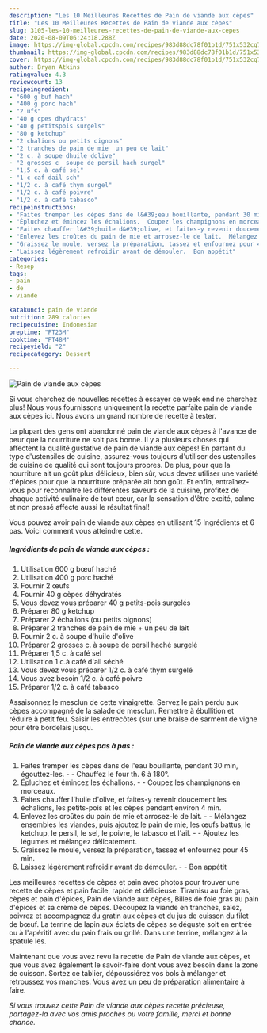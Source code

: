 ```yaml
---
description: "Les 10 Meilleures Recettes de Pain de viande aux cèpes"
title: "Les 10 Meilleures Recettes de Pain de viande aux cèpes"
slug: 3105-les-10-meilleures-recettes-de-pain-de-viande-aux-cepes
date: 2020-08-09T06:24:18.288Z
image: https://img-global.cpcdn.com/recipes/983d88dc78f01b1d/751x532cq70/pain-de-viande-aux-cepes-photo-principale-de-la-recette.jpg
thumbnail: https://img-global.cpcdn.com/recipes/983d88dc78f01b1d/751x532cq70/pain-de-viande-aux-cepes-photo-principale-de-la-recette.jpg
cover: https://img-global.cpcdn.com/recipes/983d88dc78f01b1d/751x532cq70/pain-de-viande-aux-cepes-photo-principale-de-la-recette.jpg
author: Bryan Atkins
ratingvalue: 4.3
reviewcount: 13
recipeingredient:
- "600 g buf hach"
- "400 g porc hach"
- "2 ufs"
- "40 g cpes dhydrats"
- "40 g petitspois surgels"
- "80 g ketchup"
- "2 chalions ou petits oignons"
- "2 tranches de pain de mie  un peu de lait"
- "2 c. à soupe dhuile dolive"
- "2 grosses c  soupe de persil hach surgel"
- "1,5 c. à café sel"
- "1 c caf dail sch"
- "1/2 c. à café thym surgel"
- "1/2 c. à café poivre"
- "1/2 c. à café tabasco"
recipeinstructions:
- "Faites tremper les cèpes dans de l&#39;eau bouillante, pendant 30 min, égouttez-les.  Chauffez le four th. 6 à 180°."
- "Épluchez et émincez les échalions.  Coupez les champignons en morceaux."
- "Faites chauffer l&#39;huile d&#39;olive, et faites-y revenir doucement les échalions, les petits-pois et les cèpes pendant environ 4 min."
- "Enlevez les croûtes du pain de mie et arrosez-le de lait.  Mélangez ensembles les viandes, puis ajoutez le pain de mie, les œufs battus, le ketchup, le persil, le sel, le poivre, le tabasco et l&#39;ail.  Ajoutez les légumes et mélangez délicatement."
- "Graissez le moule, versez la préparation, tassez et enfournez pour 45 min."
- "Laissez légèrement refroidir avant de démouler.  Bon appétit"
categories:
- Resep
tags:
- pain
- de
- viande

katakunci: pain de viande 
nutrition: 289 calories
recipecuisine: Indonesian
preptime: "PT23M"
cooktime: "PT48M"
recipeyield: "2"
recipecategory: Dessert

---
```



![Pain de viande aux cèpes](https://img-global.cpcdn.com/recipes/983d88dc78f01b1d/751x532cq70/pain-de-viande-aux-cepes-photo-principale-de-la-recette.jpg)

Si vous cherchez de nouvelles recettes à essayer ce week end ne cherchez plus! Nous vous fournissons uniquement la recette parfaite pain de viande aux cèpes ici. Nous avons un grand nombre de recette à tester.

La plupart des gens ont abandonné pain de viande aux cèpes à l'avance de peur que la nourriture ne soit pas bonne. Il y a plusieurs choses qui affectent la qualité gustative de pain de viande aux cèpes! En partant du type d'ustensiles de cuisine, assurez-vous toujours d'utiliser des ustensiles de cuisine de qualité qui sont toujours propres. De plus, pour que la nourriture ait un goût plus délicieux, bien sûr, vous devez utiliser une variété d'épices pour que la nourriture préparée ait bon goût. Et enfin, entraînez-vous pour reconnaître les différentes saveurs de la cuisine, profitez de chaque activité culinaire de tout cœur, car la sensation d'être excité, calme et non pressé affecte aussi le résultat final!

<!--inarticleads1-->

Vous pouvez avoir pain de viande aux cèpes en utilisant 15 Ingrédients et 6 pas. Voici comment vous atteindre cette.

##### Ingrédients de pain de viande aux cèpes :

1. Utilisation 600 g bœuf haché
1. Utilisation 400 g porc haché
1. Fournir 2 œufs
1. Fournir 40 g cèpes déhydratés
1. Vous devez vous préparer 40 g petits-pois surgelés
1. Préparer 80 g ketchup
1. Préparer 2 échalions (ou petits oignons)
1. Préparer 2 tranches de pain de mie + un peu de lait
1. Fournir 2 c. à soupe d&#39;huile d&#39;olive
1. Préparer 2 grosses c. à soupe de persil haché surgelé
1. Préparer 1,5 c. à café sel
1. Utilisation 1 c.à café d&#39;ail séché
1. Vous devez vous préparer 1/2 c. à café thym surgelé
1. Vous avez besoin 1/2 c. à café poivre
1. Préparer 1/2 c. à café tabasco


Assaisonnez le mesclun de cette vinaigrette. Servez le pain perdu aux cèpes accompagné de la salade de mesclun. Remettre à ébullition et réduire à petit feu. Saisir les entrecôtes (sur une braise de sarment de vigne pour être bordelais jusqu. 

<!--inarticleads2-->

##### Pain de viande aux cèpes pas à pas :

1. Faites tremper les cèpes dans de l&#39;eau bouillante, pendant 30 min, égouttez-les. -  - Chauffez le four th. 6 à 180°.
1. Épluchez et émincez les échalions. -  - Coupez les champignons en morceaux.
1. Faites chauffer l&#39;huile d&#39;olive, et faites-y revenir doucement les échalions, les petits-pois et les cèpes pendant environ 4 min.
1. Enlevez les croûtes du pain de mie et arrosez-le de lait. -  - Mélangez ensembles les viandes, puis ajoutez le pain de mie, les œufs battus, le ketchup, le persil, le sel, le poivre, le tabasco et l&#39;ail. -  - Ajoutez les légumes et mélangez délicatement.
1. Graissez le moule, versez la préparation, tassez et enfournez pour 45 min.
1. Laissez légèrement refroidir avant de démouler. -  - Bon appétit


Les meilleures recettes de cèpes et pain avec photos pour trouver une recette de cèpes et pain facile, rapide et délicieuse. Tiramisu au foie gras, cèpes et pain d&#39;épices, Pain de viande aux cèpes, Billes de foie gras au pain d&#39;épices et sa crème de cèpes. Découpez la viande en tranches, salez, poivrez et accompagnez du gratin aux cèpes et du jus de cuisson du filet de bœuf. La terrine de lapin aux éclats de cèpes se déguste soit en entrée ou à l&#39;apéritif avec du pain frais ou grillé. Dans une terrine, mélangez à la spatule les. 

<!--inarticleads1-->

<p>
Maintenant que vous avez revu la recette de Pain de viande aux cèpes, et que vous avez également le savoir-faire dont vous avez besoin dans la zone de cuisson. Sortez ce tablier, dépoussiérez vos bols à mélanger et retroussez vos manches. Vous avez un peu de préparation alimentaire à faire.
</p>

<p>
<i>Si vous trouvez cette Pain de viande aux cèpes recette précieuse, partagez-la avec vos amis proches ou votre famille, merci et bonne chance.</i>
</p>
